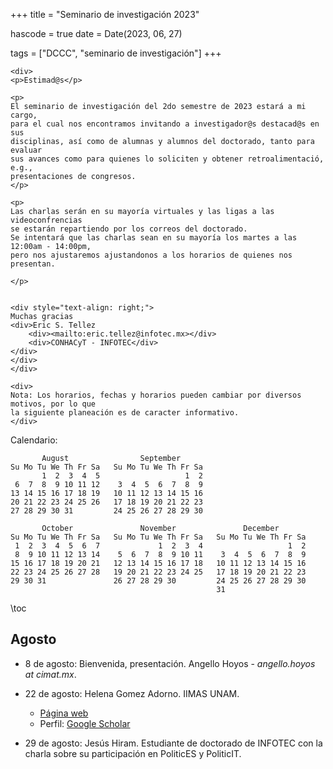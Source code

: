 +++
title = "Seminario de investigación 2023"

hascode = true
date = Date(2023, 06, 27)

tags = ["DCCC", "seminario de investigación"]
+++

~~~
<div>
<p>Estimad@s</p>

<p>
El seminario de investigación del 2do semestre de 2023 estará a mi cargo,
para el cual nos encontramos invitando a investigador@s destacad@s en sus 
disciplinas, así como de alumnas y alumnos del doctorado, tanto para evaluar
sus avances como para quienes lo soliciten y obtener retroalimentació, e.g.,
presentaciones de congresos.
</p>

<p>
Las charlas serán en su mayoría virtuales y las ligas a las videoconfrencias
se estarán repartiendo por los correos del doctorado.
Se intentará que las charlas sean en su mayoría los martes a las 12:00am - 14:00pm,
pero nos ajustaremos ajustandonos a los horarios de quienes nos presentan. 

</p>


<div style="text-align: right;">
Muchas gracias
<div>Eric S. Tellez
    <div><mailto:eric.tellez@infotec.mx></div>
    <div>CONHACyT - INFOTEC</div>
</div>
</div>
</div>

<div>
Nota: Los horarios, fechas y horarios pueden cambiar por diversos motivos, por lo que
la siguiente planeación es de caracter informativo.
</div>
~~~

Calendario:
```
       August                September
Su Mo Tu We Th Fr Sa   Su Mo Tu We Th Fr Sa
       1  2  3  4  5                   1  2
 6  7  8  9 10 11 12    3  4  5  6  7  8  9
13 14 15 16 17 18 19   10 11 12 13 14 15 16
20 21 22 23 24 25 26   17 18 19 20 21 22 23
27 28 29 30 31         24 25 26 27 28 29 30

       October               November               December
Su Mo Tu We Th Fr Sa   Su Mo Tu We Th Fr Sa   Su Mo Tu We Th Fr Sa
 1  2  3  4  5  6  7             1  2  3  4                   1  2
 8  9 10 11 12 13 14    5  6  7  8  9 10 11    3  4  5  6  7  8  9
15 16 17 18 19 20 21   12 13 14 15 16 17 18   10 11 12 13 14 15 16
22 23 24 25 26 27 28   19 20 21 22 23 24 25   17 18 19 20 21 22 23
29 30 31               26 27 28 29 30         24 25 26 27 28 29 30
                                              31
```

\toc

## Agosto

- 8 de agosto: Bienvenida, presentación. Angello Hoyos - _angello.hoyos at cimat.mx_.
- 22 de agosto: Helena Gomez Adorno. IIMAS UNAM.
   - [Página web](https://helenagomez-adorno.github.io)
   - Perfil: [Google Scholar](https://scholar.google.com.mx/citations?user=DyWLqF0AAAAJ&hl=es)

- 29 de agosto: Jesús Hiram. Estudiante de doctorado de INFOTEC con la charla sobre su participación en PoliticES y PoliticIT.

<!-- 
## Septiembre
- 5 septiembre: Edgar Chavez. CICESE.
   - Perfil [Google Scholar](https://scholar.google.com/citations?user=PpDSd7oAAAAJ&hl=es)
- 19 de septiembre: Pepe o Zamorita

## Octubre
- 3 de octubre: Pepe o Zamorita
- 17 de octubre: Ángel. UABC

## Noviembre
-  7 de noviembre: Ubaldo Ruiz. CICESE.
- 
- 21 de noviembre: Avances de alumnos
- 28 de noviembre: Avances de alumnos

## Diciembre
- 5 de diciembre: Avances de alumnos
-->
